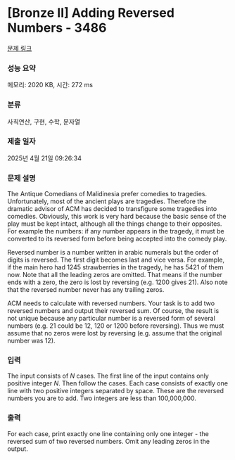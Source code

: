 # [Bronze II] Adding Reversed Numbers - 3486 

[문제 링크](https://www.acmicpc.net/problem/3486) 

### 성능 요약

메모리: 2020 KB, 시간: 272 ms

### 분류

사칙연산, 구현, 수학, 문자열

### 제출 일자

2025년 4월 21일 09:26:34

### 문제 설명

<p>The Antique Comedians of Malidinesia prefer comedies to tragedies. Unfortunately, most of the ancient plays are tragedies. Therefore the dramatic advisor of ACM has decided to transfigure some tragedies into comedies. Obviously, this work is very hard because the basic sense of the play must be kept intact, although all the things change to their opposites. For example the numbers: if any number appears in the tragedy, it must be converted to its reversed form before being accepted into the comedy play.</p>

<p>Reversed number is a number written in arabic numerals but the order of digits is reversed. The first digit becomes last and vice versa. For example, if the main hero had 1245 strawberries in the tragedy, he has 5421 of them now. Note that all the leading zeros are omitted. That means if the number ends with a zero, the zero is lost by reversing (e.g. 1200 gives 21). Also note that the reversed number never has any trailing zeros.</p>

<p>ACM needs to calculate with reversed numbers. Your task is to add two reversed numbers and output their reversed sum. Of course, the result is not unique because any particular number is a reversed form of several numbers (e.g. 21 could be 12, 120 or 1200 before reversing). Thus we must assume that no zeros were lost by reversing (e.g. assume that the original number was 12).</p>

### 입력 

 <p>The input consists of <var>N</var> cases. The first line of the input contains only positive integer <var>N</var>. Then follow the cases. Each case consists of exactly one line with two positive integers separated by space. These are the reversed numbers you are to add. Two integers are less than 100,000,000.</p>

### 출력 

 <p>For each case, print exactly one line containing only one integer - the reversed sum of two reversed numbers. Omit any leading zeros in the output.</p>

